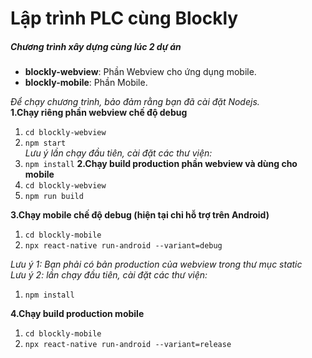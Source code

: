 # Lập trình PLC cùng Blockly

##### Chương trình xây dựng cùng lúc 2 dự án
* **blockly-webview**: Phần Webview cho ứng dụng mobile.
* **blockly-mobile**: Phần Mobile.

_Để chạy chương trình, bảo đảm rằng bạn đã cài đặt Nodejs._ <br />
**1.Chạy riêng phần webview chế độ debug**
1. `cd blockly-webview`
2. `npm start` </br>
_Lưu ý lần chạy đầu tiên, cài đặt các thư viện:_ </br>
1. `npm install`
**2.Chạy build production phần webview và dùng cho mobile**
1. `cd blockly-webview`
2. `npm run build`

**3.Chạy mobile chế độ debug (hiện tại chỉ hỗ trợ trên Android)**
1. `cd blockly-mobile`
2. `npx react-native run-android --variant=debug`</br>

_Lưu ý 1: Bạn phải có bản production của webview trong thư mục static_ <br/>
_Lưu ý 2: lần chạy đầu tiên, cài đặt các thư viện:_ <br/>
1. `npm install`

**4.Chạy build production mobile**
1. `cd blockly-mobile`
2. `npx react-native run-android --variant=release`


